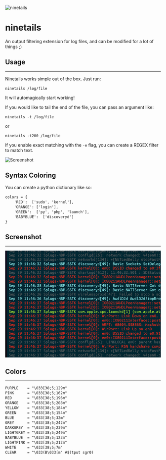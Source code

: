 ![ninetails](https://www.dropbox.com/s/fwi2oplluoxbblu/Screenshot%202014-07-26%2014.24.38.png?dl=1)

ninetails
=========

An output filtering extension for log files, and can be modified for a lot of things ;)

## Usage
-------------

Ninetails works simple out of the box. Just run:

    ninetails /log/file

It will automagically start working!

If you would like to tail the end of the file, you can pass an argument like:

    ninetails -t /log/file

or

    ninetails -t200 /log/file

If you enable exact matching with the `-e` flag, you can create a REGEX filter to match text.

![Screenshot](https://www.dropbox.com/s/0c3ze12ovjpttnp/Screenshot%202014-10-27%2010.11.49.png?dl=1)
    
## Syntax Coloring

You can create a python dictionary like so:

    colors = {
        'RED':  ['sudo', 'kernel'],
        'ORANGE': ['login'],
        'GREEN':  ['py', 'php', 'launch'],
        'BABYBLUE':  ['discoveryd']
    }

## Screenshot
-------------

![Screenshot](screenshot.png)

## Colors
---------

    PURPLE    = "\033[38;5;129m"
    PINK      = "\033[38;5;162m"
    RED       = "\033[38;5;196m"
    ORANGE    = "\033[38;5;208m"
    YELLOW    = "\033[38;5;184m"
    GREEN     = "\033[38;5;154m"
    BLUE      = "\033[38;5;32m"
    GREY      = "\033[38;5;242m"
    DARKGREY  = "\033[38;5;239m"
    LIGHTGREY = "\033[38;5;249m"
    BABYBLUE  = "\033[38;5;123m"
    LIGHTPINK = "\033[38;5;212m"
    WHITE     = "\033[38;5;7m"
    CLEAR     = "\033(B\033[m" #$(tput sgr0)
